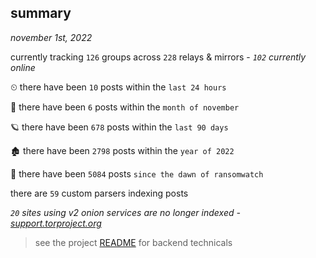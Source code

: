 
## summary
_november 1st, 2022_

currently tracking `126` groups across `228` relays & mirrors - _`102` currently online_

⏲ there have been `10` posts within the `last 24 hours`

🦈 there have been `6` posts within the `month of november`

🪐 there have been `678` posts within the `last 90 days`

🏚 there have been `2798` posts within the `year of 2022`

🦕 there have been `5084` posts `since the dawn of ransomwatch`

there are `59` custom parsers indexing posts

_`20` sites using v2 onion services are no longer indexed - [support.torproject.org](https://support.torproject.org/onionservices/v2-deprecation/)_

> see the project [README](https://github.com/joshhighet/ransomwatch#ransomwatch--) for backend technicals
